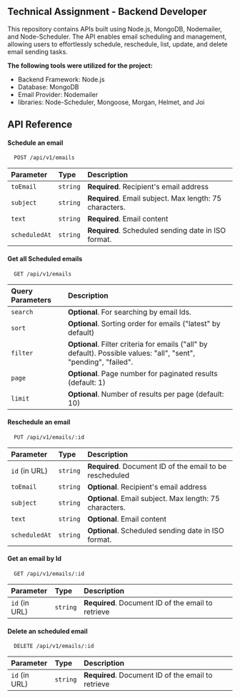 ## **Technical Assignment - Backend Developer**

This repository contains APIs built using Node.js, MongoDB, Nodemailer, and Node-Scheduler. The API enables email scheduling and management, allowing users to effortlessly schedule, reschedule, list, update, and delete email sending tasks.

**The following tools were utilized for the project:**

- Backend Framework: Node.js
- Database: MongoDB
- Email Provider: Nodemailer
- libraries: Node-Scheduler, Mongoose, Morgan, Helmet, and Joi

## API Reference

#### Schedule an email

```http
  POST /api/v1/emails
```

| Parameter | Type     | Description                |
| :-------- | :------- | :------------------------- |
| `toEmail` | `string` | **Required**. Recipient's email address |
| `subject` | `string` | **Required**. Email subject. Max length: 75 characters. |
| `text` | `string` | **Required**. Email content |
| `scheduledAt` | `string` | **Required**. Scheduled sending date in ISO format. |

#### Get all Scheduled emails

```http
  GET /api/v1/emails
```

|  Query Parameters | Description                       |
| :-------- | :-------------------------------- |
| `search`      |  **Optional**. For searching by email Ids. |
| `sort`      |  **Optional**. Sorting order for emails ("latest" by default) |
| `filter`      |  **Optional**. Filter criteria for emails ("all" by default). Possible values: "all", "sent", "pending", "failed". |
| `page`      |  **Optional**. Page number for paginated results (default: 1) |
| `limit`      |  **Optional**. Number of results per page (default: 10) |

#### Reschedule an email

```http
  PUT /api/v1/emails/:id
```

| Parameter | Type     | Description                |
| :-------- | :------- | :------------------------- |
| `id` (in URL) | `string` | **Required**. Document ID of the email to be rescheduled |
| `toEmail` | `string` | **Optional**. Recipient's email address |
| `subject` | `string` | **Optional**. Email subject. Max length: 75 characters. |
| `text` | `string` | **Optional**. Email content |
| `scheduledAt` | `string` | **Optional**. Scheduled sending date in ISO format. |

#### Get an email by Id

```http
  GET /api/v1/emails/:id
```

| Parameter | Type     | Description                |
| :-------- | :------- | :------------------------- |
| `id` (in URL) | `string` | **Required**. Document ID of the email to retrieve |

#### Delete an scheduled email

```http
  DELETE /api/v1/emails/:id
```

| Parameter | Type     | Description                |
| :-------- | :------- | :------------------------- |
| `id` (in URL) | `string` | **Required**. Document ID of the email to retrieve |

